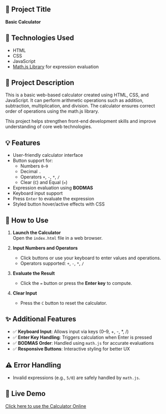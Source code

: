 ## 📌 Project Title
**Basic Calculator**

## 🧰 Technologies Used
- HTML  
- CSS  
- JavaScript  
- [Math.js Library](https://mathjs.org/) for expression evaluation

## 🎯 Project Description
This is a basic web-based calculator created using HTML, CSS, and JavaScript. It can perform arithmetic operations such as addition, subtraction, multiplication, and division. The calculator ensures correct order of operations using the math.js library.

This project helps strengthen front-end development skills and improve understanding of core web technologies.

## 💡 Features
- User-friendly calculator interface
- Button support for:
  - Numbers `0–9`
  - Decimal `.`  
  - Operators `+`, `-`, `*`, `/`
  - Clear (`C`) and Equal (`=`)
- Expression evaluation using **BODMAS**
- Keyboard input support
- Press `Enter` to evaluate the expression
- Styled button hover/active effects with CSS

## 🧮 How to Use

1. **Launch the Calculator**  
   Open the `index.html` file in a web browser.

2. **Input Numbers and Operators**  
   - Click buttons or use your keyboard to enter values and operations.
   - Operators supported: `+`, `-`, `*`, `/`

3. **Evaluate the Result**  
   - Click the `=` button or press the **Enter key** to compute.

4. **Clear Input**  
   - Press the `C` button to reset the calculator.

## ✨ Additional Features

- ✅ **Keyboard Input**: Allows input via keys (0–9, +, -, *, /)  
- ✅ **Enter Key Handling**: Triggers calculation when Enter is pressed  
- ✅ **BODMAS Order**: Handled using `math.js` for accurate evaluations  
- ✅ **Responsive Buttons**: Interactive styling for better UX

## ⚠️ Error Handling
- Invalid expressions (e.g., `5/0`) are safely handled by `math.js`.

## 🔗 Live Demo  
[Click here to use the Calculator Online](https://madinenimadhankumar.github.io/Basic_Calculator/)  
  
